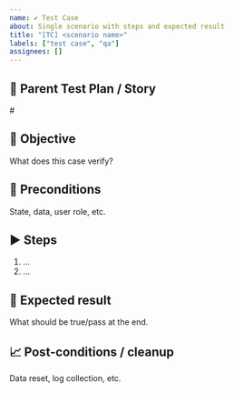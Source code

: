 ```yaml
---
name: ✔️ Test Case
about: Single scenario with steps and expected result
title: "[TC] <scenario name>"
labels: ["test case", "qa"]
assignees: []
---
```


## 🔗 Parent Test Plan / Story
\#<!-- link -->

## 🎯 Objective
What does this case verify?

## 🔧 Preconditions
State, data, user role, etc.

## ▶️ Steps
1. …
2. …

## 🎉 Expected result
What should be true/pass at the end.

## 📈 Post-conditions / cleanup
Data reset, log collection, etc.
